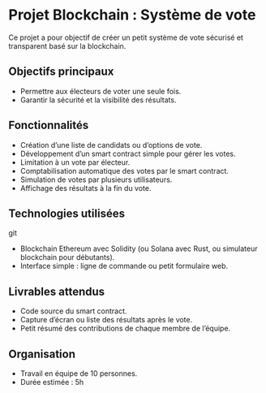 # Projet Blockchain : Système de vote

Ce projet a pour objectif de créer un petit système de vote sécurisé et transparent basé sur la blockchain.

## Objectifs principaux

- Permettre aux électeurs de voter une seule fois.
- Garantir la sécurité et la visibilité des résultats.

## Fonctionnalités

- Création d’une liste de candidats ou d’options de vote.
- Développement d’un smart contract simple pour gérer les votes.
- Limitation à un vote par électeur.
- Comptabilisation automatique des votes par le smart contract.
- Simulation de votes par plusieurs utilisateurs.
- Affichage des résultats à la fin du vote.

## Technologies utilisées
git 
- Blockchain Ethereum avec Solidity (ou Solana avec Rust, ou simulateur blockchain pour débutants).
- Interface simple : ligne de commande ou petit formulaire web.

## Livrables attendus

- Code source du smart contract.
- Capture d’écran ou liste des résultats après le vote.
- Petit résumé des contributions de chaque membre de l’équipe.

## Organisation

- Travail en équipe de 10 personnes.
- Durée estimée : 5h
